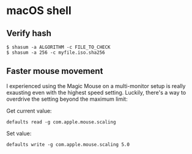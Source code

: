 # macOS shell

Verify hash
---

```
$ shasum -a ALGORITHM -c FILE_TO_CHECK
$ shasum -a 256 -c myfile.iso.sha256
```


Faster mouse movement
---

I experienced using the Magic Mouse on a multi-monitor setup is really exausting even with the highest speed setting. Luckily, there's a way to overdrive the setting beyond the maximum limit:

Get current value:

```
defaults read -g com.apple.mouse.scaling
```

Set value:

```
defaults write -g com.apple.mouse.scaling 5.0
```